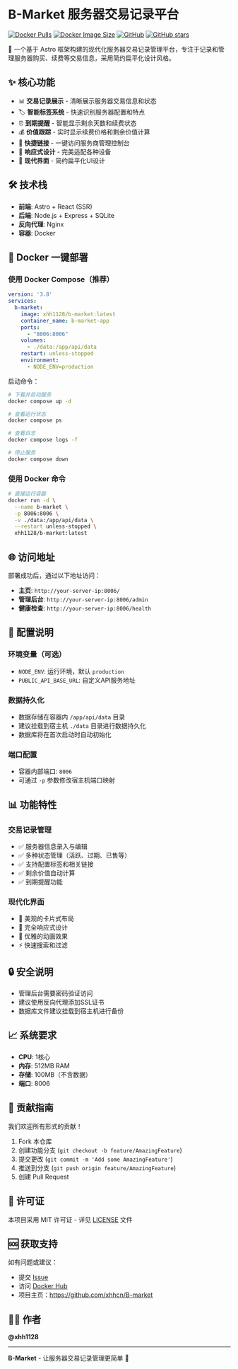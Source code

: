 # B-Market 服务器交易记录平台

[![Docker Pulls](https://img.shields.io/docker/pulls/xhh1128/b-market?style=for-the-badge&logo=docker)](https://hub.docker.com/r/xhh1128/b-market)
[![Docker Image Size](https://img.shields.io/docker/image-size/xhh1128/b-market/latest?style=for-the-badge&logo=docker)](https://hub.docker.com/r/xhh1128/b-market)
[![GitHub](https://img.shields.io/github/license/xhhcn/B-market?style=for-the-badge)](LICENSE)
[![GitHub stars](https://img.shields.io/github/stars/xhhcn/B-market?style=for-the-badge)](https://github.com/xhhcn/B-market/stargazers)

🚀 一个基于 Astro 框架构建的现代化服务器交易记录管理平台，专注于记录和管理服务器购买、续费等交易信息，采用简约扁平化设计风格。

## ✨ 核心功能

- 📊 **交易记录展示** - 清晰展示服务器交易信息和状态
- 🏷️ **智能标签系统** - 快速识别服务器配置和特点
- ⏰ **到期提醒** - 智能显示剩余天数和续费状态
- 💰 **价值跟踪** - 实时显示续费价格和剩余价值计算
- 🔗 **快捷链接** - 一键访问服务商管理控制台
- 📱 **响应式设计** - 完美适配各种设备
- 🎨 **现代界面** - 简约扁平化UI设计

## 🛠️ 技术栈

- **前端**: Astro + React (SSR)
- **后端**: Node.js + Express + SQLite
- **反向代理**: Nginx
- **容器**: Docker

## 🐳 Docker 一键部署

### 使用 Docker Compose（推荐）

```yaml
version: '3.8'
services:
  b-market:
    image: xhh1128/b-market:latest
    container_name: b-market-app
    ports:
      - "8006:8006"
    volumes:
      - ./data:/app/api/data
    restart: unless-stopped
    environment:
      - NODE_ENV=production
```

启动命令：
```bash
# 下载并启动服务
docker compose up -d

# 查看运行状态
docker compose ps

# 查看日志
docker compose logs -f

# 停止服务
docker compose down
```

### 使用 Docker 命令

```bash
# 直接运行容器
docker run -d \
  --name b-market \
  -p 8006:8006 \
  -v ./data:/app/api/data \
  --restart unless-stopped \
  xhh1128/b-market:latest
```

## 🌐 访问地址

部署成功后，通过以下地址访问：

- **主页**: `http://your-server-ip:8006/`
- **管理后台**: `http://your-server-ip:8006/admin`
- **健康检查**: `http://your-server-ip:8006/health`

## 🔧 配置说明

### 环境变量（可选）
- `NODE_ENV`: 运行环境，默认 `production`
- `PUBLIC_API_BASE_URL`: 自定义API服务地址

### 数据持久化
- 数据存储在容器内 `/app/api/data` 目录
- 建议挂载到宿主机 `./data` 目录进行数据持久化
- 数据库将在首次启动时自动初始化

### 端口配置
- 容器内部端口: `8006`
- 可通过 `-p` 参数修改宿主机端口映射

## 📊 功能特性

### 交易记录管理
- ✅ 服务器信息录入与编辑
- ✅ 多种状态管理（活跃、过期、已售等）
- ✅ 支持配置标签和相关链接
- ✅ 剩余价值自动计算
- ✅ 到期提醒功能

### 现代化界面
- 🎨 美观的卡片式布局
- 📱 完全响应式设计
- 🌙 优雅的动画效果
- ⚡ 快速搜索和过滤

## 🔒 安全说明

- 管理后台需要密码验证访问
- 建议使用反向代理添加SSL证书
- 数据库文件建议挂载到宿主机进行备份

## 📈 系统要求

- **CPU**: 1核心
- **内存**: 512MB RAM
- **存储**: 100MB（不含数据）
- **端口**: 8006

## 🤝 贡献指南

我们欢迎所有形式的贡献！

1. Fork 本仓库
2. 创建功能分支 (`git checkout -b feature/AmazingFeature`)
3. 提交更改 (`git commit -m 'Add some AmazingFeature'`)
4. 推送到分支 (`git push origin feature/AmazingFeature`)
5. 创建 Pull Request

## 📄 许可证

本项目采用 MIT 许可证 - 详见 [LICENSE](LICENSE) 文件

## 🆘 获取支持

如有问题或建议：

- 提交 [Issue](https://github.com/xhhcn/B-market/issues)
- 访问 [Docker Hub](https://hub.docker.com/r/xhh1128/b-market)
- 项目主页：https://github.com/xhhcn/B-market

## 👨‍💻 作者

**@xhh1128**

---

**B-Market** - 让服务器交易记录管理更简单 🎯



